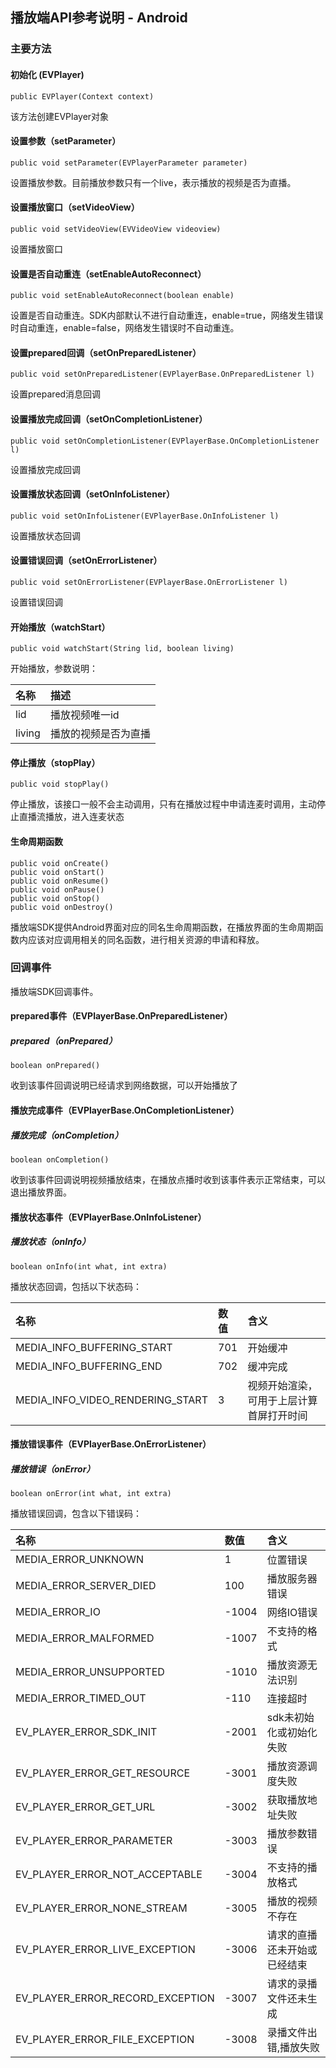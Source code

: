 ## 播放端API参考说明 - Android
### 主要方法
#### 初始化 (EVPlayer)

```
public EVPlayer(Context context)
```

该方法创建EVPlayer对象

#### 设置参数（setParameter）

```
public void setParameter(EVPlayerParameter parameter)
```
设置播放参数。目前播放参数只有一个live，表示播放的视频是否为直播。

#### 设置播放窗口（setVideoView）

```
public void setVideoView(EVVideoView videoview)
```
设置播放窗口

#### 设置是否自动重连（setEnableAutoReconnect）
```
public void setEnableAutoReconnect(boolean enable)
```
设置是否自动重连。SDK内部默认不进行自动重连，enable=true，网络发生错误时自动重连，enable=false，网络发生错误时不自动重连。

#### 设置prepared回调（setOnPreparedListener）
```
public void setOnPreparedListener(EVPlayerBase.OnPreparedListener l)
```
设置prepared消息回调

#### 设置播放完成回调（setOnCompletionListener）
```
public void setOnCompletionListener(EVPlayerBase.OnCompletionListener l)
```
设置播放完成回调

#### 设置播放状态回调（setOnInfoListener）
```
public void setOnInfoListener(EVPlayerBase.OnInfoListener l)
```

设置播放状态回调

#### 设置错误回调（setOnErrorListener）
```
public void setOnErrorListener(EVPlayerBase.OnErrorListener l)
```
设置错误回调

#### 开始播放（watchStart）
```
public void watchStart(String lid, boolean living)
```
开始播放，参数说明：

| 名称 | 描述 |
|:--|:--|
| lid | 播放视频唯一id |
| living | 播放的视频是否为直播 |

#### 停止播放（stopPlay）
```
public void stopPlay()
```

停止播放，该接口一般不会主动调用，只有在播放过程中申请连麦时调用，主动停止直播流播放，进入连麦状态

#### 生命周期函数
```
public void onCreate()
public void onStart()
public void onResume()
public void onPause()
public void onStop()
public void onDestroy()
```
播放端SDK提供Android界面对应的同名生命周期函数，在播放界面的生命周期函数内应该对应调用相关的同名函数，进行相关资源的申请和释放。

### 回调事件
播放端SDK回调事件。
#### prepared事件（EVPlayerBase.OnPreparedListener）

##### prepared（onPrepared）
```
boolean onPrepared()
```
收到该事件回调说明已经请求到网络数据，可以开始播放了

#### 播放完成事件（EVPlayerBase.OnCompletionListener）
##### 播放完成（onCompletion）
```
boolean onCompletion()
```
收到该事件回调说明视频播放结束，在播放点播时收到该事件表示正常结束，可以退出播放界面。

#### 播放状态事件（EVPlayerBase.OnInfoListener）
##### 播放状态（onInfo）
```
boolean onInfo(int what, int extra)
```
播放状态回调，包括以下状态码：

| 名称 | 数值 | 含义 |
|:--|:--|:--|
| MEDIA_INFO_BUFFERING_START | 701 | 开始缓冲 |
| MEDIA_INFO_BUFFERING_END | 702 | 缓冲完成 |
| MEDIA_INFO_VIDEO_RENDERING_START | 3 | 视频开始渲染，可用于上层计算首屏打开时间 |

#### 播放错误事件（EVPlayerBase.OnErrorListener）
##### 播放错误（onError）
```
boolean onError(int what, int extra)
```
播放错误回调，包含以下错误码：

| 名称 | 数值 | 含义 |
|:----------|:--|:--|
| MEDIA_ERROR_UNKNOWN | 1 | 位置错误|
|MEDIA_ERROR_SERVER_DIED | 100 | 播放服务器错误|
|MEDIA_ERROR_IO | -1004 | 网络IO错误|
|MEDIA_ERROR_MALFORMED | -1007 | 不支持的格式|
|MEDIA_ERROR_UNSUPPORTED | -1010 | 播放资源无法识别|
|MEDIA_ERROR_TIMED_OUT | -110 | 连接超时|
|EV_PLAYER_ERROR_SDK_INIT | -2001 | sdk未初始化或初始化失败|
|EV_PLAYER_ERROR_GET_RESOURCE | -3001 | 播放资源调度失败|
|EV_PLAYER_ERROR_GET_URL | -3002 | 获取播放地址失败|
|EV_PLAYER_ERROR_PARAMETER | -3003 | 播放参数错误|
|EV_PLAYER_ERROR_NOT_ACCEPTABLE | -3004 | 不支持的播放格式|
|EV_PLAYER_ERROR_NONE_STREAM | -3005 | 播放的视频不存在|
|EV_PLAYER_ERROR_LIVE_EXCEPTION | -3006 | 请求的直播还未开始或已经结束|
|EV_PLAYER_ERROR_RECORD_EXCEPTION | -3007 | 请求的录播文件还未生成|
|EV_PLAYER_ERROR_FILE_EXCEPTION | -3008 | 录播文件出错,播放失败|


